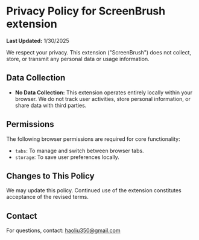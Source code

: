 # Privacy Policy for ScreenBrush extension

**Last Updated:** 1/30/2025

We respect your privacy. This extension ("ScreenBrush") does not collect, store, or transmit any personal data or usage information. 

## Data Collection
- **No Data Collection:** This extension operates entirely locally within your browser. We do not track user activities, store personal information, or share data with third parties.

## Permissions
The following browser permissions are required for core functionality:
- `tabs`: To manage and switch between browser tabs.
- `storage`: To save user preferences locally.

## Changes to This Policy
We may update this policy. Continued use of the extension constitutes acceptance of the revised terms.

## Contact
For questions, contact: haoliu350@gmail.com